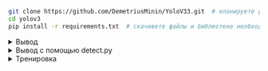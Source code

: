 

```bash
git clone https://github.com/DemetriusMinin/YoloV33.git  # клонируете файлы из репозитория
cd yolov3
pip install -r requirements.txt  # скачивете файлы и библеотеке необходимые для работы YoloV3
```

</details>

<details>
<summary>Вывод</summary>

YOLOv3 [PyTorch Hub](https://docs.ultralytics.com/yolov5/tutorials/pytorch_hub_model_loading) вывод. [Модели](https://github.com/ultralytics/yolov5/tree/master/models) загружаются автоматически из последней [версии](https://github.com/ultralytics/yolov5/releases) YOLOv3.

```python
import torch

# Модели
model = torch.hub.load("ultralytics/yolov3", "yolov3")  # или yolov5n - yolov5x6, 

# Фото
img = "https://ultralytics.com/images/zidane.jpg"  # или file, Path, PIL, OpenCV, numpy, list

# Вывод
results = model(img)

# Результаты
results.print()  # or .show(), .save(), .crop(), .pandas(), etc.
```

</details>

<details>
<summary>Вывод с помощью detect.py</summary>

`detect.py`выполняет логический вывод из различных источников, автоматически загружая модели из последней версии YOLOv3 и сохраняя результаты в `runs/detect`.

```bash
python detect.py --weights yolov5s.pt --source 0                               # камера
                                               img.jpg                         # фото
                                               vid.mp4                         # видео
                                               screen                          # скриншот
                                               path/                           # директорию
                                               list.txt                        # список изображений
                                               list.streams                    # список потоков
                                               'path/*.jpg'                    # glob модуль
                                               'https://youtu.be/LNwODJXcvt4'  # YouTube
                                               'rtsp://example.com/media.mp4'  # RTSP, RTMP, HTTP потоки
```

</details>

<details>
<summary>Тренировка</summary>

Приведенные ниже команды воспроизводят результаты [COCO](https://github.com/ultralytics/yolov5/blob/master/data/scripts/get_coco.sh). [Модели](https://github.com/ultralytics/yolov5/tree/master/models)
and [датасеты](https://github.com/ultralytics/yolov5/tree/master/data) загружается автоматически из последней  [версии](https://github.com/ultralytics/yolov5/releases) YOLOv3. Время тренировки для YOLOv5 n/s/m/l/x составляет 1/2/4/6/8 дней на GPU V100  (в несколько раз быстрее на [нескольких графических процессорах](https://docs.ultralytics.com/yolov5/tutorials/multi_gpu_training)). Используйте самый большой размер `--batch-size` возможны также, `--batch-size -1` для YOLOv3 [AutoBatch](https://github.com/ultralytics/yolov5/pull/5092). Размер партий, указаны для V100-16GB.

```bash
python train.py --data coco.yaml --epochs 300 --weights '' --cfg yolov5n.yaml  --batch-size 128
                                                                 yolov5s                    64
                                                                 yolov5m                    40
                                                                 yolov5l                    24
                                                                 yolov5x                    16
```

<img width="800" src="https://user-images.githubusercontent.com/26833433/90222759-949d8800-ddc1-11ea-9fa1-1c97eed2b963.png">

</details>

